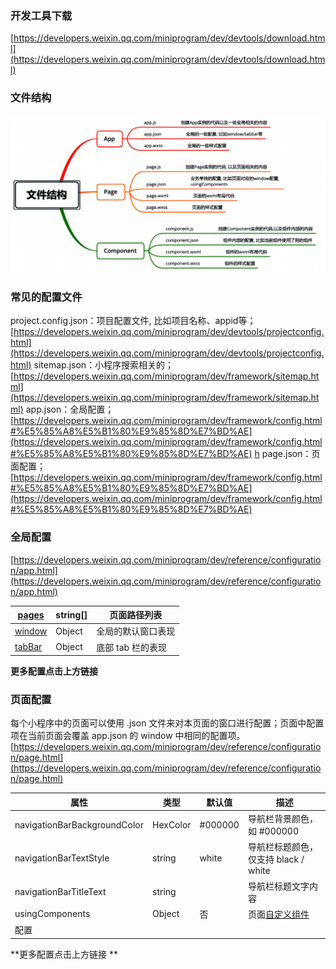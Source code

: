 ### 开发工具下载
[https://developers.weixin.qq.com/miniprogram/dev/devtools/download.html](https://developers.weixin.qq.com/miniprogram/dev/devtools/download.html)
### 文件结构
![](assets/【微信小程序】配置文件相关/1.png)
### 常见的配置文件
project.config.json：项目配置文件, 比如项目名称、appid等；
[https://developers.weixin.qq.com/miniprogram/dev/devtools/projectconfig.html](https://developers.weixin.qq.com/miniprogram/dev/devtools/projectconfig.html)
sitemap.json：小程序搜索相关的；
[https://developers.weixin.qq.com/miniprogram/dev/framework/sitemap.html](https://developers.weixin.qq.com/miniprogram/dev/framework/sitemap.html)
app.json：全局配置；
[https://developers.weixin.qq.com/miniprogram/dev/framework/config.html#%E5%85%A8%E5%B1%80%E9%85%8D%E7%BD%AE](https://developers.weixin.qq.com/miniprogram/dev/framework/config.html#%E5%85%A8%E5%B1%80%E9%85%8D%E7%BD%AE) [h](https://developers.weixin.qq.com/miniprogram/dev/framework/config.html)
page.json：页面配置； [https://developers.weixin.qq.com/miniprogram/dev/framework/config.html#%E5%85%A8%E5%B1%80%E9%85%8D%E7%BD%AE](https://developers.weixin.qq.com/miniprogram/dev/framework/config.html#%E5%85%A8%E5%B1%80%E9%85%8D%E7%BD%AE)
### 全局配置
[https://developers.weixin.qq.com/miniprogram/dev/reference/configuration/app.html](https://developers.weixin.qq.com/miniprogram/dev/reference/configuration/app.html)

| [pages](https://developers.weixin.qq.com/miniprogram/dev/reference/configuration/app.html#pages) | string[] | 页面路径列表 |
| --- | --- | --- |
| [window](https://developers.weixin.qq.com/miniprogram/dev/reference/configuration/app.html#window) | Object | 全局的默认窗口表现 |
| [tabBar](https://developers.weixin.qq.com/miniprogram/dev/reference/configuration/app.html#tabBar) | Object | 底部 tab 栏的表现 |

**更多配置点击上方链接**
### **页面配置**
每个小程序中的页面可以使用 .json 文件来对本页面的窗口进行配置；页面中配置项在当前页面会覆盖 app.json 的 window 中相同的配置项。
[https://developers.weixin.qq.com/miniprogram/dev/reference/configuration/page.html](https://developers.weixin.qq.com/miniprogram/dev/reference/configuration/page.html)

| **属性** | **类型** | **默认值** | **描述** |
| --- | --- | --- | --- |
| navigationBarBackgroundColor | HexColor | #000000 | 导航栏背景颜色，如 #000000 |
| navigationBarTextStyle | string | white | 导航栏标题颜色，仅支持 black / white |
| navigationBarTitleText | string |  | 导航栏标题文字内容 |
| usingComponents | Object | 否 | 页面[自定义组件](https://developers.weixin.qq.com/miniprogram/dev/framework/custom-component/)
配置 |

**更多配置点击上方链接 **
